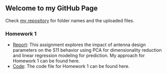 ## Welcome to my GitHub Page

Check [my repository](https://github.com/BU-IE-582/fall-24-burcucestan-boun) for folder names and the uploaded files.


### Homework 1

* [Report](https://bu-ie-582.github.io/fall-24-burcucestan-boun/files/IE582HW1.html): This assignment explores the impact of antenna design parameters on the S11 behavior using PCA for dimensionality reduction and linear regression modeling for prediction. My approach for Homework 1 can be found here.
* [Code](https://bu-ie-582.github.io/fall-24-burcucestan-boun/files/IE582HW1_code.R): The code file for Homework 1 can be found here.



